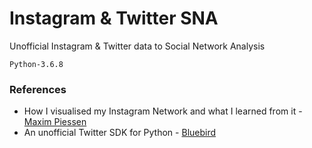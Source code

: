 # Instagram & Twitter SNA

Unofficial Instagram & Twitter data to Social Network Analysis

```
Python-3.6.8
```


### References

- How I visualised my Instagram Network and what I learned from it - [Maxim Piessen](https://medium.com/@maximpiessen/how-i-visualised-my-instagram-network-and-what-i-learned-from-it-d7cc125ef297)
- An unofficial Twitter SDK for Python - [Bluebird](https://github.com/labteral/bluebird)